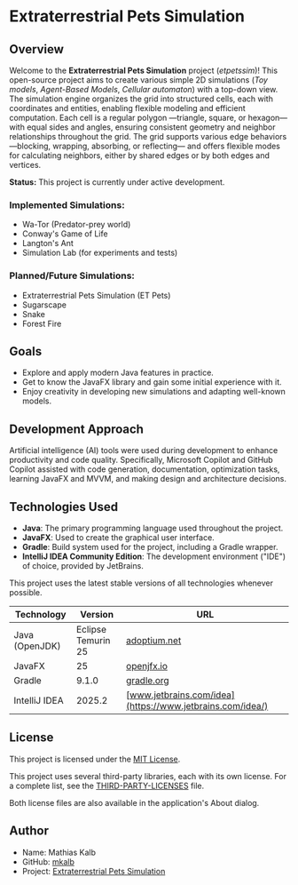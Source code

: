 # Extraterrestrial Pets Simulation

## Overview

Welcome to the **Extraterrestrial Pets Simulation** project (_etpetssim_)!
This open-source project aims to create various simple 2D simulations (_Toy models_, _Agent-Based Models_, _Cellular
automaton_) with a top-down view.
The simulation engine organizes the grid into structured cells, each with coordinates and entities, enabling flexible
modeling and efficient computation.
Each cell is a regular polygon —triangle, square, or hexagon— with equal sides and angles, ensuring consistent geometry
and neighbor relationships throughout the grid.
The grid supports various edge behaviors —blocking, wrapping, absorbing, or reflecting— and offers flexible modes for
calculating neighbors, either by shared edges or by both edges and vertices.

**Status:** This project is currently under active development.

### Implemented Simulations:

- Wa-Tor (Predator-prey world)
- Conway's Game of Life
- Langton's Ant
- Simulation Lab (for experiments and tests)

### Planned/Future Simulations:

- Extraterrestrial Pets Simulation (ET Pets)
- Sugarscape
- Snake
- Forest Fire

## Goals

- Explore and apply modern Java features in practice.
- Get to know the JavaFX library and gain some initial experience with it.
- Enjoy creativity in developing new simulations and adapting well-known models.

## Development Approach

Artificial intelligence (AI) tools were used during development to enhance productivity and code quality. Specifically,
Microsoft Copilot and GitHub Copilot assisted with code generation, documentation, optimization tasks, learning JavaFX
and MVVM, and making design and architecture decisions.

## Technologies Used

- **Java**: The primary programming language used throughout the project.
- **JavaFX**: Used to create the graphical user interface.
- **Gradle**: Build system used for the project, including a Gradle wrapper.
- **IntelliJ IDEA Community Edition**: The development environment ("IDE") of choice, provided by JetBrains.

This project uses the latest stable versions of all technologies whenever possible.

| Technology     | Version            | URL                                                       |
|----------------|--------------------|-----------------------------------------------------------|
| Java (OpenJDK) | Eclipse Temurin 25 | [adoptium.net](https://adoptium.net/)                     |
| JavaFX         | 25                 | [openjfx.io](https://openjfx.io/)                         |
| Gradle         | 9.1.0              | [gradle.org](https://gradle.org/)                         |
| IntelliJ IDEA  | 2025.2             | [www.jetbrains.com/idea](https://www.jetbrains.com/idea/) |

## License

This project is licensed under the [MIT License](LICENSE).

This project uses several third-party libraries, each with its own license.
For a complete list, see the [THIRD-PARTY-LICENSES](THIRD-PARTY-LICENSES) file.

Both license files are also available in the application's About dialog.

## Author

- Name: Mathias Kalb
- GitHub: [mkalb](https://github.com/mkalb)
- Project: [Extraterrestrial Pets Simulation](https://github.com/mkalb/etpetssim)
